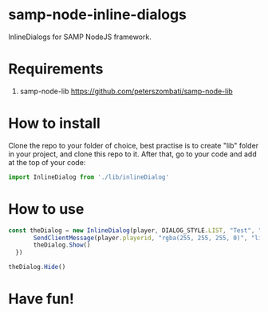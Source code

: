 # samp-node-inline-dialogs
InlineDialogs for SAMP NodeJS framework.

# Requirements
1. samp-node-lib https://github.com/peterszombati/samp-node-lib

# How to install
Clone the repo to your folder of choice, best practise is to create "lib" folder in your project, and clone this repo to it.
After that, go to your code and add at the top of your code:
```js
import InlineDialog from './lib/inlineDialog'
```
# How to use

 ```js
 const theDialog = new InlineDialog(player, DIALOG_STYLE.LIST, "Test", "test1\ntest2\ntest3", "ok", "", (listitem: any, inputtext: any)=>{
        SendClientMessage(player.playerid, "rgba(255, 255, 255, 0)", "listitem " + listitem + " inputtext: "+inputtext)
        theDialog.Show()
   })
  ```
  
  ```js
 theDialog.Hide()
 ```
 
# Have fun!
